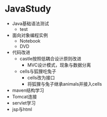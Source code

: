 # JavaStudy
* Java基础语法测试
    * test
* 面向对象编程实例
    * Notebook
    * DVD
* 代码改进
    * castle按照低耦合设计原则改进
        * MVC设计模式，现象与数据分离
    * cells与狐狸吃兔子
        * cells改为接口
        * 将狐狸与兔子继承animals并接入cells
* maven结构学习
* Tomcat连接
* servlet学习
* jsp与html
